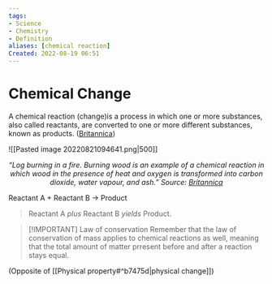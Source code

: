 ```yaml
---
tags:
- Science
- Chemistry
- Definition
aliases: [chemical reaction]
Created: 2022-08-19 06:51  
---
```

# Chemical Change 
A chemical reaction (change)is a process in which one or more substances, also called reactants, are converted to one or more different substances, known as products. ([Britannica](https://www.britannica.com/science/chemical-reaction))

<span class='centerImg'> ![[Pasted image 20220821094641.png|500]] </span>
<center> <i>“Log burning in a fire. Burning wood is an example of a chemical reaction in which wood in the presence of heat and oxygen is transformed into carbon dioxide, water vapour, and ash.” Source: <a href="https://www.britannica.com/science/chemical-reaction#/media/1/108802/109341">Britannica</a></i></center>

Reactant A + Reactant B → Product 
>Reactant A *plus* Reactant B *yields* Product.

>[!IMPORTANT] Law of conservation 
>Remember that the law of conservation of mass applies to chemical reactions as well, meaning that the total amount of matter prresent before and after a reaction stays equal.

(Opposite of [[Physical property#^b7475d|physical change]]) 


